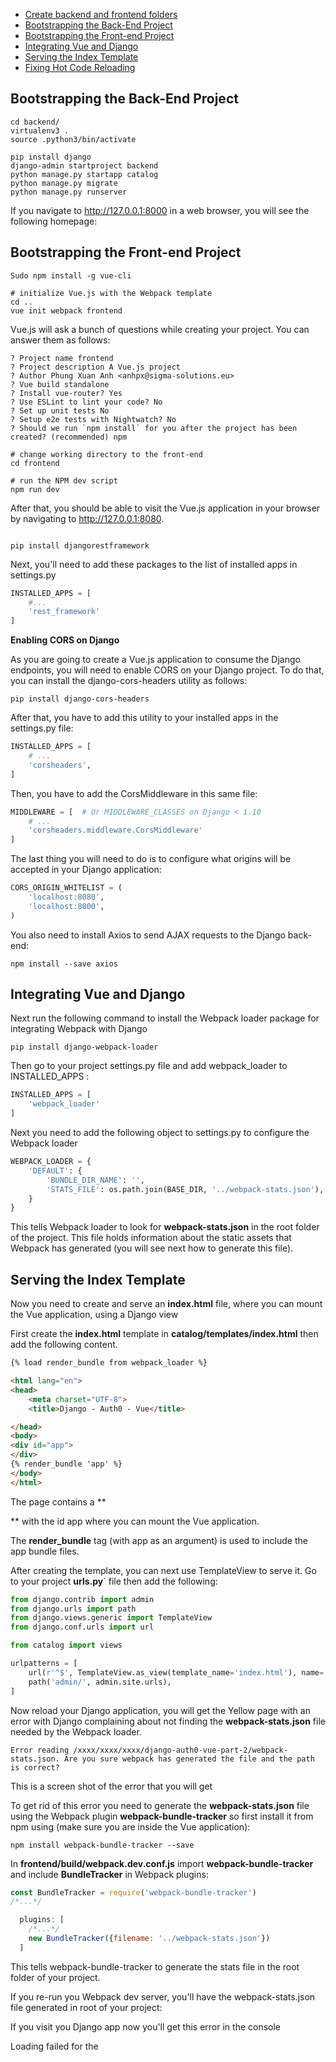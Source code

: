 
- [Create backend and frontend folders](#create-backend-and-frontend-folders)
- [Bootstrapping the Back-End Project](#bootstrapping-the-back-end-project)
- [Bootstrapping the Front-end Project](#bootstrapping-the-front-end-project)
- [Integrating Vue and Django](#integrating-vue-and-django)
- [Serving the Index Template](#serving-the-index-template)
- [Fixing Hot Code Reloading](#fixing-hot-code-reloading)

## Bootstrapping the Back-End Project

```shell
cd backend/
virtualenv3 .
source .python3/bin/activate

pip install django
django-admin startproject backend
python manage.py startapp catalog
python manage.py migrate
python manage.py runserver
```

If you navigate to http://127.0.0.1:8000 in a web browser, you will see the following homepage:

## Bootstrapping the Front-end Project

```shell
Sudo npm install -g vue-cli

# initialize Vue.js with the Webpack template
cd ..
vue init webpack frontend

```

Vue.js will ask a bunch of questions while creating your project. You can answer them as follows:


    ? Project name frontend
    ? Project description A Vue.js project
    ? Author Phung Xuan Anh <anhpx@sigma-solutions.eu>
    ? Vue build standalone
    ? Install vue-router? Yes
    ? Use ESLint to lint your code? No
    ? Set up unit tests No
    ? Setup e2e tests with Nightwatch? No
    ? Should we run `npm install` for you after the project has been created? (recommended) npm


```shell
# change working directory to the front-end
cd frontend

# run the NPM dev script
npm run dev
```

After that, you should be able to visit the Vue.js application in your browser by navigating to http://127.0.0.1:8080.


```shell

pip install djangorestframework

```

Next, you'll need to add these packages to the list of installed apps in settings.py

```python
INSTALLED_APPS = [
    #...
    'rest_framework'
]
```

**Enabling CORS on Django**

As you are going to create a Vue.js application to consume the Django endpoints, you will need to enable CORS on your Django project. To do that, you can install the django-cors-headers utility as follows:

```shell
pip install django-cors-headers

```

After that, you have to add this utility to your installed apps in the settings.py file:

```python
INSTALLED_APPS = [
    # ...
    'corsheaders',
]
```

Then, you have to add the CorsMiddleware in this same file:

```python
MIDDLEWARE = [  # Or MIDDLEWARE_CLASSES on Django < 1.10
    # ...
    'corsheaders.middleware.CorsMiddleware'
]
```

The last thing you will need to do is to configure what origins will be accepted in your Django application:

```python
CORS_ORIGIN_WHITELIST = (
    'localhost:8080',
    'localhost:8000',
)
```

You also need to install Axios to send AJAX requests to the Django back-end:

```shell
npm install --save axios
```

## Integrating Vue and Django

Next run the following command to install the Webpack loader package for integrating Webpack with Django


```shell
pip install django-webpack-loader

```

Then go to your project settings.py file and add webpack_loader to INSTALLED_APPS :

```python
INSTALLED_APPS = [
    'webpack_loader'
]
```

Next you need to add the following object to settings.py to configure the Webpack loader

```python
WEBPACK_LOADER = {
    'DEFAULT': {
        'BUNDLE_DIR_NAME': '',
        'STATS_FILE': os.path.join(BASE_DIR, '../webpack-stats.json'),
    }
}

```

This tells Webpack loader to look for **webpack-stats.json** in the root folder of the project. This file holds information about the static assets that Webpack has generated (you will see next how to generate this file).

## Serving the Index Template

Now you need to create and serve an **index.html** file, where you can mount the Vue application, using a Django view

First create the **index.html** template in **catalog/templates/index.html** then add the following content.

```html
{% load render_bundle from webpack_loader %}

<html lang="en">
<head>
    <meta charset="UTF-8">
    <title>Django - Auth0 - Vue</title>

</head>
<body>
<div id="app">
</div>
{% render_bundle 'app' %}
</body>
</html>

```

The page contains a ** <div> ** with the id app where you can mount the Vue application.

The **render_bundle** tag (with app as an argument) is used to include the app bundle files.

After creating the template, you can next use TemplateView to serve it. Go to your project **urls.py**` file then add the following:

```python
from django.contrib import admin
from django.urls import path
from django.views.generic import TemplateView
from django.conf.urls import url

from catalog import views

urlpatterns = [
    url(r'^$', TemplateView.as_view(template_name='index.html'), name='index'),
    path('admin/', admin.site.urls),
]

```

Now reload your Django application, you will get the Yellow page with an error with Django complaining about not finding the **webpack-stats.json** file needed by the Webpack loader.

    Error reading /xxxx/xxxx/xxxx/django-auth0-vue-part-2/webpack-stats.json. Are you sure webpack has generated the file and the path is correct?

This is a screen shot of the error that you will get

To get rid of this error you need to generate the **webpack-stats.json** file using the Webpack plugin **webpack-bundle-tracker** so first install it from npm using (make sure you are inside the Vue application):

```shell
npm install webpack-bundle-tracker --save

```

In **frontend/build/webpack.dev.conf.js** import **webpack-bundle-tracker** and include **BundleTracker** in Webpack plugins:

```javascript
const BundleTracker = require('webpack-bundle-tracker')
/*...*/

  plugins: [
    /*...*/
    new BundleTracker({filename: '../webpack-stats.json'})
  ]

```

This tells webpack-bundle-tracker to generate the stats file in the root folder of your project.

If you re-run you Webpack dev server, you'll have the webpack-stats.json file generated in root of your project:

If you visit you Django app now you'll get this error in the console

Loading failed for the <script> with source “http://127.0.0.1:8000/app.js”.


You can fix this error by going to **frontend/config/index.js** next locate the **assetsPublicPath** setting and change its value from / to http://localhost:8080/


```javascript
/*...*/
module.exports = {
  dev: {

    // Paths
    assetsSubDirectory: 'static',
    assetsPublicPath: 'http://localhost:8080/',
    proxyTable: {},
    /*...*/
```

Next **re-run** your frontend app:

```shell
npm run dev
or
npm start

```

## Fixing Hot Code Reloading

Now in **frontend/build/webpack.dev.conf.js** you need to configure the Webpack Dev server to accept requests from other origins such as http://localhost:8000 since the Django server will send XHR requests to http://localhost:8080 for getting the source file changes.

Add **frontend/build/webpack.dev.conf.js** a headers object in devServer. 

```javascript

devServer: 
    { 
        /*...*/
        headers: { 'Access-Control-Allow-Origin': '\*' }, 
        /*...*/
    },

```

This will fix Hot Code Reloading when using Django server to serve Vue files. To test that, just change something in your Vue application and you'll be able to see your web page hot reloaded to see the changes without having to manually reload it.

That's all you need to do. Now re-run the Vue dev server then navigate with your browser to http://localhost:8000/. You'll be now able to interact with your application served from the Django dev server.

Next **re-run** your frontend app:

```shell
npm run dev
or
npm start

```

Try to change something in file **frontend/src/components/HelloWorld.vue**, for example change **Welcome to Your Vue.js App** to **Welcome to Your Vue.js App aaaaaaaaaaaaaaaa** and see the change in web


